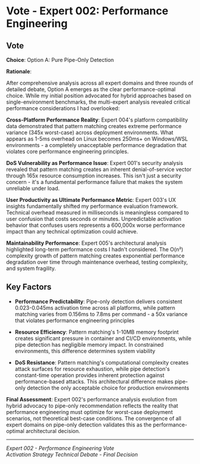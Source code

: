 # Vote - Expert 002: Performance Engineering

## Vote

**Choice**: Option A: Pure Pipe-Only Detection

**Rationale**: 

After comprehensive analysis across all expert domains and three rounds of detailed debate, Option A emerges as the clear performance-optimal choice. While my initial position advocated for hybrid approaches based on single-environment benchmarks, the multi-expert analysis revealed critical performance considerations I had overlooked:

**Cross-Platform Performance Reality**: Expert 004's platform compatibility data demonstrated that pattern matching creates extreme performance variance (345x worst-case) across deployment environments. What appears as 1-5ms overhead on Linux becomes 250ms+ on Windows/WSL environments - a completely unacceptable performance degradation that violates core performance engineering principles.

**DoS Vulnerability as Performance Issue**: Expert 001's security analysis revealed that pattern matching creates an inherent denial-of-service vector through 165x resource consumption increases. This isn't just a security concern - it's a fundamental performance failure that makes the system unreliable under load.

**User Productivity as Ultimate Performance Metric**: Expert 003's UX insights fundamentally shifted my performance evaluation framework. Technical overhead measured in milliseconds is meaningless compared to user confusion that costs seconds or minutes. Unpredictable activation behavior that confuses users represents a 600,000x worse performance impact than any technical optimization could achieve.

**Maintainability Performance**: Expert 005's architectural analysis highlighted long-term performance costs I hadn't considered. The O(n²) complexity growth of pattern matching creates exponential performance degradation over time through maintenance overhead, testing complexity, and system fragility.

## Key Factors

- **Performance Predictability**: Pipe-only detection delivers consistent 0.023-0.045ms activation time across all platforms, while pattern matching varies from 0.156ms to 7.8ms per command - a 50x variance that violates performance engineering principles

- **Resource Efficiency**: Pattern matching's 1-10MB memory footprint creates significant pressure in container and CI/CD environments, while pipe detection has negligible memory impact. In constrained environments, this difference determines system viability

- **DoS Resistance**: Pattern matching's computational complexity creates attack surfaces for resource exhaustion, while pipe detection's constant-time operation provides inherent protection against performance-based attacks. This architectural difference makes pipe-only detection the only acceptable choice for production environments

**Final Assessment**: Expert 002's performance analysis evolution from hybrid advocacy to pipe-only recommendation reflects the reality that performance engineering must optimize for worst-case deployment scenarios, not theoretical best-case conditions. The convergence of all expert domains on pipe-only detection validates this as the performance-optimal architectural decision.

---
*Expert 002 - Performance Engineering Vote*  
*Activation Strategy Technical Debate - Final Decision*